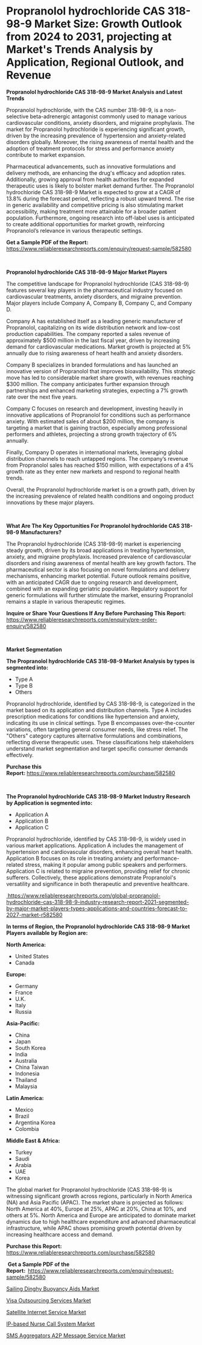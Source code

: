 <p><h1>Propranolol hydrochloride CAS 318-98-9 Market Size: Growth Outlook from 2024 to 2031, projecting at Market's Trends Analysis by Application, Regional Outlook, and Revenue</h1></p><p><strong>Propranolol hydrochloride CAS 318-98-9 Market Analysis and Latest Trends</strong></p>
<p><p>Propranolol hydrochloride, with the CAS number 318-98-9, is a non-selective beta-adrenergic antagonist commonly used to manage various cardiovascular conditions, anxiety disorders, and migraine prophylaxis. The market for Propranolol hydrochloride is experiencing significant growth, driven by the increasing prevalence of hypertension and anxiety-related disorders globally. Moreover, the rising awareness of mental health and the adoption of treatment protocols for stress and performance anxiety contribute to market expansion.</p><p>Pharmaceutical advancements, such as innovative formulations and delivery methods, are enhancing the drug's efficacy and adoption rates. Additionally, growing approval from health authorities for expanded therapeutic uses is likely to bolster market demand further. The Propranolol hydrochloride CAS 318-98-9 Market is expected to grow at a CAGR of 13.8% during the forecast period, reflecting a robust upward trend. The rise in generic availability and competitive pricing is also stimulating market accessibility, making treatment more attainable for a broader patient population. Furthermore, ongoing research into off-label uses is anticipated to create additional opportunities for market growth, reinforcing Propranolol’s relevance in various therapeutic settings.</p></p>
<p><strong>Get a Sample PDF of the Report:&nbsp;</strong> <a href="https://www.reliableresearchreports.com/enquiry/request-sample/582580?utm_campaign=38&utm_medium=2&utm_source=Github&utm_content=ia&utm_term=09122024&utm_id=propranolol-hydrochloride-cas-318-98-9">https://www.reliableresearchreports.com/enquiry/request-sample/582580</a></p>
<p>&nbsp;</p>
<p><strong>Propranolol hydrochloride CAS 318-98-9 Major Market Players</strong></p>
<p><p>The competitive landscape for Propranolol hydrochloride (CAS 318-98-9) features several key players in the pharmaceutical industry focused on cardiovascular treatments, anxiety disorders, and migraine prevention. Major players include Company A, Company B, Company C, and Company D.</p><p>Company A has established itself as a leading generic manufacturer of Propranolol, capitalizing on its wide distribution network and low-cost production capabilities. The company reported a sales revenue of approximately $500 million in the last fiscal year, driven by increasing demand for cardiovascular medications. Market growth is projected at 5% annually due to rising awareness of heart health and anxiety disorders.</p><p>Company B specializes in branded formulations and has launched an innovative version of Propranolol that improves bioavailability. This strategic move has led to considerable market share growth, with revenues reaching $300 million. The company anticipates further expansion through partnerships and enhanced marketing strategies, expecting a 7% growth rate over the next five years.</p><p>Company C focuses on research and development, investing heavily in innovative applications of Propranolol for conditions such as performance anxiety. With estimated sales of about $200 million, the company is targeting a market that is gaining traction, especially among professional performers and athletes, projecting a strong growth trajectory of 6% annually.</p><p>Finally, Company D operates in international markets, leveraging global distribution channels to reach untapped regions. The company’s revenue from Propranolol sales has reached $150 million, with expectations of a 4% growth rate as they enter new markets and respond to regional health trends.</p><p>Overall, the Propranolol hydrochloride market is on a growth path, driven by the increasing prevalence of related health conditions and ongoing product innovations by these major players.</p></p>
<p>&nbsp;</p>
<p><strong>What Are The Key Opportunities For Propranolol hydrochloride CAS 318-98-9 Manufacturers?</strong></p>
<p><p>The Propranolol hydrochloride (CAS 318-98-9) market is experiencing steady growth, driven by its broad applications in treating hypertension, anxiety, and migraine prophylaxis. Increased prevalence of cardiovascular disorders and rising awareness of mental health are key growth factors. The pharmaceutical sector is also focusing on novel formulations and delivery mechanisms, enhancing market potential. Future outlook remains positive, with an anticipated CAGR due to ongoing research and development, combined with an expanding geriatric population. Regulatory support for generic formulations will further stimulate the market, ensuring Propranolol remains a staple in various therapeutic regimes.</p></p>
<p><strong>Inquire or Share Your Questions If Any Before Purchasing This Report:</strong> <a href="https://www.reliableresearchreports.com/enquiry/pre-order-enquiry/582580?utm_campaign=38&utm_medium=2&utm_source=Github&utm_content=ia&utm_term=09122024&utm_id=propranolol-hydrochloride-cas-318-98-9">https://www.reliableresearchreports.com/enquiry/pre-order-enquiry/582580</a></p>
<p>&nbsp;</p>
<p><strong>Market Segmentation</strong></p>
<p><strong>The Propranolol hydrochloride CAS 318-98-9 Market Analysis by types is segmented into:</strong></p>
<p><ul><li>Type A</li><li>Type B</li><li>Others</li></ul></p>
<p><p>Propranolol hydrochloride, identified by CAS 318-98-9, is categorized in the market based on its application and distribution channels. Type A includes prescription medications for conditions like hypertension and anxiety, indicating its use in clinical settings. Type B encompasses over-the-counter variations, often targeting general consumer needs, like stress relief. The "Others" category captures alternative formulations and combinations, reflecting diverse therapeutic uses. These classifications help stakeholders understand market segmentation and target specific consumer demands effectively.</p></p>
<p><strong>Purchase this Report:&nbsp;</strong><a href="https://www.reliableresearchreports.com/purchase/582580?utm_campaign=38&utm_medium=2&utm_source=Github&utm_content=ia&utm_term=09122024&utm_id=propranolol-hydrochloride-cas-318-98-9">https://www.reliableresearchreports.com/purchase/582580</a></p>
<p>&nbsp;</p>
<p><strong>The Propranolol hydrochloride CAS 318-98-9 Market Industry Research by Application is segmented into:</strong></p>
<p><ul><li>Application A</li><li>Application B</li><li>Application C</li></ul></p>
<p><p>Propranolol hydrochloride, identified by CAS 318-98-9, is widely used in various market applications. Application A includes the management of hypertension and cardiovascular disorders, enhancing overall heart health. Application B focuses on its role in treating anxiety and performance-related stress, making it popular among public speakers and performers. Application C is related to migraine prevention, providing relief for chronic sufferers. Collectively, these applications demonstrate Propranolol's versatility and significance in both therapeutic and preventive healthcare.</p></p>
<p><a href="https://www.reliableresearchreports.com/global-propranolol-hydrochloride-cas-318-98-9-industry-research-report-2021-segmented-by-major-market-players-types-applications-and-countries-forecast-to-2027-market-r582580?utm_campaign=38&utm_medium=2&utm_source=Github&utm_content=ia&utm_term=09122024&utm_id=propranolol-hydrochloride-cas-318-98-9">&nbsp;https://www.reliableresearchreports.com/global-propranolol-hydrochloride-cas-318-98-9-industry-research-report-2021-segmented-by-major-market-players-types-applications-and-countries-forecast-to-2027-market-r582580</a></p>
<p><strong>In terms of Region, the Propranolol hydrochloride CAS 318-98-9 Market Players available by Region are:</strong></p>
<p>
    <p> <strong> North America: </strong>
        <ul>
            <li>United States</li>
            <li>Canada</li>
        </ul>
        </p> 
    <p> <strong> Europe: </strong>
        <ul>
            <li>Germany</li>
            <li>France</li>
            <li>U.K.</li>
            <li>Italy</li>
            <li>Russia</li>
        </ul>
        </p> 
    <p> <strong> Asia-Pacific: </strong>
        <ul>
            <li>China</li>
            <li>Japan</li>
            <li>South Korea</li>
            <li>India</li>
            <li>Australia</li>
            <li>China Taiwan</li>
            <li>Indonesia</li>
            <li>Thailand</li>
            <li>Malaysia</li>
        </ul>
        </p> 
    <p> <strong> Latin America: </strong>
        <ul>
            <li>Mexico</li>
            <li>Brazil</li>
            <li>Argentina Korea</li>
            <li>Colombia</li>
        </ul>
        </p> 
    <p> <strong> Middle East & Africa: </strong>
        <ul>
            <li>Turkey</li>
            <li>Saudi</li>
            <li>Arabia</li>
            <li>UAE</li>
            <li>Korea</li>
        </ul>
    </p>
    </p>
<p><p>The global market for Propranolol hydrochloride (CAS 318-98-9) is witnessing significant growth across regions, particularly in North America (NA) and Asia Pacific (APAC). The market share is projected as follows: North America at 40%, Europe at 25%, APAC at 20%, China at 10%, and others at 5%. North America and Europe are anticipated to dominate market dynamics due to high healthcare expenditure and advanced pharmaceutical infrastructure, while APAC shows promising growth potential driven by increasing healthcare access and demand.</p></p>
<p><strong>Purchase this Report: </strong><a href="https://www.reliableresearchreports.com/purchase/582580?utm_campaign=38&utm_medium=2&utm_source=Github&utm_content=ia&utm_term=09122024&utm_id=propranolol-hydrochloride-cas-318-98-9">https://www.reliableresearchreports.com/purchase/582580</a></p>
<p>&nbsp;<strong>Get a Sample PDF of the Report:&nbsp;&nbsp;</strong><a href="https://www.reliableresearchreports.com/enquiry/request-sample/582580?utm_campaign=38&utm_medium=2&utm_source=Github&utm_content=ia&utm_term=09122024&utm_id=propranolol-hydrochloride-cas-318-98-9">https://www.reliableresearchreports.com/enquiry/request-sample/582580</a></p>
<p><strong></strong></p>
<p><p><a href="https://github.com/luisem4tmccuan/Market-Research-Report-List-1/blob/main/sailing-dinghy-buoyancy-aids-market.md?utm_campaign=38&utm_medium=2&utm_source=Github&utm_content=ia&utm_term=09122024&utm_id=propranolol-hydrochloride-cas-318-98-9">Sailing Dinghy Buoyancy Aids Market</a></p><p><a href="https://www.linkedin.com/pulse/navigating-visa-outsourcing-services-market-size-using-103-kxble?utm_campaign=38&utm_medium=2&utm_source=Github&utm_content=ia&utm_term=09122024&utm_id=propranolol-hydrochloride-cas-318-98-9">Visa Outsourcing Services Market</a></p><p><a href="https://www.linkedin.com/pulse/global-satellite-internet-service-market-trends-innovations-aqd7e?utm_campaign=38&utm_medium=2&utm_source=Github&utm_content=ia&utm_term=09122024&utm_id=propranolol-hydrochloride-cas-318-98-9">Satellite Internet Service Market</a></p><p><a href="https://www.linkedin.com/pulse/the-sympatico-insight-9odme?utm_campaign=38&utm_medium=2&utm_source=Github&utm_content=ia&utm_term=09122024&utm_id=propranolol-hydrochloride-cas-318-98-9">IP-based Nurse Call System Market</a></p><p><a href="https://www.linkedin.com/pulse/unveiling-market-trends-global-sms-aggregators-a2p-message-wrbof?utm_campaign=38&utm_medium=2&utm_source=Github&utm_content=ia&utm_term=09122024&utm_id=propranolol-hydrochloride-cas-318-98-9">SMS Aggregators A2P Message Service Market</a></p></p>